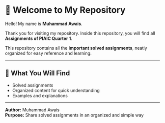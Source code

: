 # 👋 Welcome to My Repository

Hello! My name is **Muhammad Awais**.  

Thank you for visiting my repository. Inside this repository, you will find all **Assignments of PIAIC Quarter 1**.  

This repository contains all the **important solved assignments**, neatly organized for easy reference and learning.  

---

## 📌 What You Will Find
- Solved assignments  
- Organized content for quick understanding  
- Examples and explanations  

---

**Author:** Muhammad Awais  
**Purpose:** Share solved assignments in an organized and simple way
